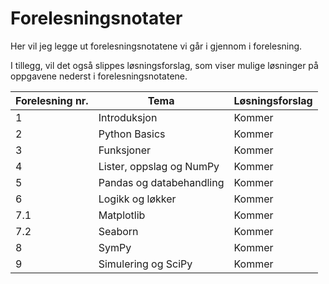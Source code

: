 # Forelesningsnotater
Her vil jeg legge ut forelesningsnotatene vi går i gjennom i forelesning. 

I tillegg, vil det også slippes løsningsforslag, som viser mulige løsninger på oppgavene nederst i forelesningsnotatene.

| Forelesning nr.| Tema                    | Løsningsforslag |
|----------------|--------------------------|----------------|
| 1              | Introduksjon             | Kommer         |
| 2              | Python Basics            | Kommer         |
| 3              | Funksjoner               | Kommer         |
| 4              | Lister, oppslag og NumPy | Kommer         |
| 5              | Pandas og databehandling | Kommer         |
| 6              | Logikk og løkker         | Kommer         |
| 7.1            | Matplotlib               | Kommer         |
| 7.2            | Seaborn                  | Kommer         |
| 8              | SymPy                    | Kommer         |
| 9              | Simulering og SciPy      | Kommer         |
